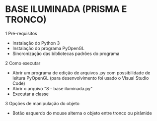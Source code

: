 # BASE ILUMINADA (PRISMA E TRONCO)

1 Pré-requisitos
- Instalação do Python 3
- Instalação do programa PyOpenGL
- Sincronização das bibliotecas padrões do programa

2 Como executar
- Abrir um programa de edição de arquivos .py com possibilidade de leitura PyOpenGL (para desenvolvimento foi usado o Visual Studio Code)
- Abrir o arquivo "8 - base iluminada.py"
- Executar a classe

3 Opções de manipulação do objeto
- Botão esquerdo do mouse alterna o objeto entre tronco ou pirâmide
